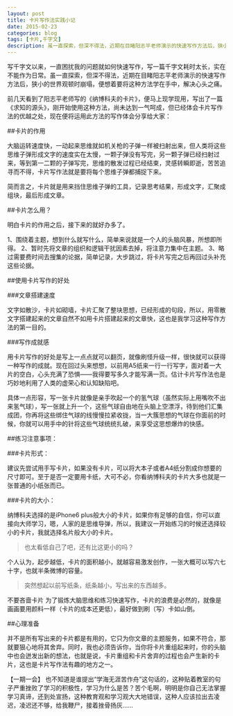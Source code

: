 ```yaml
---
layout: post
title: 卡片写作法实践小记
date: 2015-02-23
categories: blog
tags: [卡片,千字文]
description: 虽一直探索，但深不得法，近期在目睹阳志平老师演示的快速写作方法后，狭小的世界观顿时崩塌，便想着要将这种方法学在手中，解决心头之痛。
---
```


写千字文以来，一直困扰我的问题就如何快速写作，写一篇千字文耗时太长，实在不能作为日常。虽一直探索，但深不得法，近期在目睹阳志平老师演示的快速写作方法后，狭小的世界观顿时崩塌，便想着要将这种方法学在手中，解决心头之痛。

前几天看到了阳志平老师写的《纳博科夫的卡片》，便马上现学现用，写出了一篇《求知的源头》，刚开始使用这种方法，尚未达到一气呵成，但已经体会卡片写作法的优越之处，现在便将运用此方法的写作体会分享给大家：

##卡片的作用

大脑运转速度快，一动起来思维就如机关枪的子弹一样被扫射出来，但人类将这些思维子弹形成文字的速度实在太慢，一颗子弹没有写完，另一颗子弹已经扫射过来，等到第一二颗的子弹写完，思维的散发过程已经结束，灵感转瞬即逝，苦苦追寻而不得，卡片写作法就是要将每个思维子弹都捕捉下来。 

简而言之，卡片就是用来挡住思维子弹的工具，记录思考结果，形成文字，汇聚成组块，最后形成文章。

##卡片怎么用？

明白卡片的作用之后，接下来的就好办多了。

1、围绕着主题，想到什么就写什么，简单来说就是一个人的头脑风暴，所想即所得。
2、暂时先将文章的组织和逻辑干扰因素去掉，将注意力集中在主题。
3、略过需要费时间去搜集的论据，简单记录，大步跳过，将卡片写完之后再回过头补充这些论据。

##使用卡片写作的好处

###文章搭建速度

文字如散沙，卡片如砌墙，卡片汇聚了整块思想，已经形成的句段，所以，用零散文字搭建起来的文章自然不如用卡片搭建起来的文章快，这也是我学习这种写作方法的第一目的。

###写作成就感

用卡片写作的好处是写上一点点就可以翻页，就像刷怪升级一样，很快就可以获得一种写作的成就。现在回过头来想想，以前用A5纸来一行一行写字，面对着一大片的空白，心头充满了恐惧——我得要写多久才能写满一页。估计卡片写作法也是巧妙地利用了人类的虚荣心和认知缺陷吧。

具体一点形容，写一张卡片就像是亲手吹起一个的氢气球（虽然实际上用嘴吹不出来氢气球），写一张就上升一个，这些气球自由地在头脑上空漂浮，待到他们汇集成团，你再将这些绑住气球的线慢慢拉紧收拢，当一大簇思想的气球在你面前的时候，你就可以用手中的针将这些气球统统扎破，来享受这思想爆炸的快感。

##练习注意事项：

###卡片形式：

建议先尝试用手写卡片，如果没有卡片，可以将大本子或者A4纸分割成你想要的尺寸即可。至于是否一定要用卡纸，大可不必，你看纳博科夫的卡片大多也就是一张普通的小纸张而已。

###卡片的大小：

纳博科夫选择的是iPhone6 plus般大小的卡片，如果你有足够的自信，你可以直接向大师学习，嗯，人家的是思维导弹，所以，我建议一开始练习的时候还选择较小的卡片，我就选择名片般大小的卡片。

>也太看低自己了吧，还有比这更小的吗？

个人认为，起步越低，卡片的面积越小，就越容易激发创作，一张大概可以写六七十字，也就半条微博的容量。

>突然想起以前写纸条，纸条越小，写出来的东西越多。

不要吝啬卡片
为了锻炼大脑思维和练习快速写作，卡片的浪费是必然的，就像是画画要用颜料一样（卡片的成本还更低），最好做到刷（写）卡如山倒。

##心理准备

并不是所有写出来的卡片都是有用的，它只为你文章的主题服务，如果不符合，那就要狠心地将其舍弃。同时，我也必须告诉你，当你将卡片重组起来时，你的头脑中也会迸发出新的想法，也就是说，卡片重组和卡片舍弃的过程也会产生新的卡片，这也是卡片写作法有趣的地方之一。

【一期一会】
也不知道是谁提出“学海无涯苦作舟”这句话的，这种贴着教室的句子严重挫败了学习的积极性，学习为什么是苦？苦个毛啊，明明是你自己无法掌握学习真谛，还到处宣扬，这种教育观和学习观大大地错误，这种人应该拉出去凌迟，凌迟还不够，给我鞭尸，接着挫骨扬灰……
